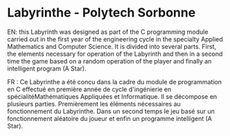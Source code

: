 # Labyrinthe - Polytech Sorbonne

EN: this Labyrinth was designed as part of the C programming module carried out in the first year of the engineering cycle in the specialty Applied Mathematics and Computer Science. It is divided into several parts. First, the elements necessary for operation of the Labyrinth and then in a second time the game based on a random operation of the player and finally an intelligent program (A Star).


FR : Ce Labyrinthe a été concu dans la cadre du module de programmation en C effectué en première année de cycle d'ingénierie en spécialitéMathématiques Appliquées et Informatique. Il se décompose en plusieurs parties. Premièrement les éléments nécessaires au fonctionnement du Labyrinthe. Dans un second temps le jeu basé sur un fonctionnement aléatoire du joueur et enfin un programme intelligent (A Star).
